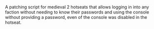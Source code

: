 A patching script for medieval 2 hotseats that allows logging in into any faction without needing to know their passwords and using the console without providing a password, even of the console was disabled in the hotseat.
